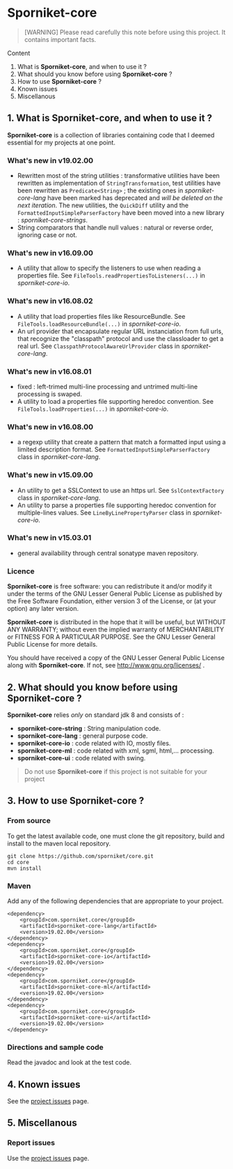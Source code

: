 # Sporniket-core

> [WARNING] Please read carefully this note before using this project. It contains important facts.

Content

1. What is **Sporniket-core**, and when to use it ?
2. What should you know before using **Sporniket-core** ?
3. How to use **Sporniket-core** ?
4. Known issues
5. Miscellanous

## 1. What is **Sporniket-core**, and when to use it ?
**Sporniket-core** is a collection of libraries containing code that I deemed essential for my projects at one point.

### What's new in v19.02.00
* Rewritten most of the string utilities : transformative utilities have been rewritten as implementation of `StringTransformation`, test utilities have been rewritten as `Predicate<String>` ; the existing ones in *sporniket-core-lang* have been marked has deprecated and _will be deleted on the next iteration_. The new utilities, the `QuickDiff` utility and the `FormattedInputSimpleParserFactory` have been moved into a new library : *sporniket-core-strings*.
* String comparators that handle null values : natural or reverse order, ignoring case or not.

### What's new in v16.09.00
* A utility that allow to specify the listeners to use when reading a properties file. See `FileTools.readPropertiesToListeners(...)` in *sporniket-core-io*.

### What's new in v16.08.02
* A utility that load properties files like ResourceBundle. See `FileTools.loadResourceBundle(...)` in *sporniket-core-io*.
* An url provider that encapsulate regular URL instanciation from full urls, that recognize the "classpath" protocol and use the classloader to get a real url. See `ClasspathProtocolAwareUrlProvider` class in *sporniket-core-lang*.

### What's new in v16.08.01

* fixed : left-trimed multi-line processing and untrimed multi-line processing is swaped.
* A utility to load a properties file supporting heredoc convention. See `FileTools.loadProperties(...)` in *sporniket-core-io*.

### What's new in v16.08.00

* a regexp utility that create a pattern that match a formatted input using a limited description format. See `FormattedInputSimpleParserFactory` class in *sporniket-core-lang*.

### What's new in v15.09.00

* An utility to get a SSLContext to use an https url. See `SslContextFactory` class in *sporniket-core-lang*.
* An utility to parse a properties file supporting heredoc convention for multiple-lines values. See `LineByLinePropertyParser` class in *sporniket-core-io*.

### What's new in v15.03.01

* general availability through central sonatype maven repository.


### Licence
 **Sporniket-core** is free software: you can redistribute it and/or modify it under the terms of the
 GNU Lesser General Public License as published by the Free Software Foundation, either version 3 of the License, or (at your
 option) any later version.

 **Sporniket-core** is distributed in the hope that it will be useful, but WITHOUT ANY WARRANTY; without
 even the implied warranty of MERCHANTABILITY or FITNESS FOR A PARTICULAR PURPOSE. See the GNU Lesser General Public License for
 more details.

 You should have received a copy of the GNU Lesser General Public License along with **Sporniket-core**.
 If not, see http://www.gnu.org/licenses/ .


## 2. What should you know before using **Sporniket-core** ?
**Sporniket-core** relies _only_ on standard jdk 8 and consists of :

* **sporniket-core-string** : String manipulation code.
* **sporniket-core-lang** : general purpose code.
* **sporniket-core-io** : code related with IO, mostly files.
* **sporniket-core-ml** : code related with xml, sgml, html,... processing.
* **sporniket-core-ui** : code related with swing.

> Do not use **Sporniket-core** if this project is not suitable for your project

## 3. How to use **Sporniket-core** ?

### From source
To get the latest available code, one must clone the git repository, build and install to the maven local repository.

	git clone https://github.com/sporniket/core.git
	cd core
	mvn install

### Maven
Add any of the following dependencies that are appropriate to your project.

```
<dependency>
	<groupId>com.sporniket.core</groupId>
	<artifactId>sporniket-core-lang</artifactId>
	<version>19.02.00</version>
</dependency>
<dependency>
	<groupId>com.sporniket.core</groupId>
	<artifactId>sporniket-core-io</artifactId>
	<version>19.02.00</version>
</dependency>
<dependency>
	<groupId>com.sporniket.core</groupId>
	<artifactId>sporniket-core-ml</artifactId>
	<version>19.02.00</version>
</dependency>
<dependency>
	<groupId>com.sporniket.core</groupId>
	<artifactId>sporniket-core-ui</artifactId>
	<version>19.02.00</version>
</dependency>
```

### Directions and sample code
Read the javadoc and look at the test code.

## 4. Known issues
See the [project issues](https://github.com/sporniket/core/issues) page.

## 5. Miscellanous

### Report issues
Use the [project issues](https://github.com/sporniket/core/issues) page.
